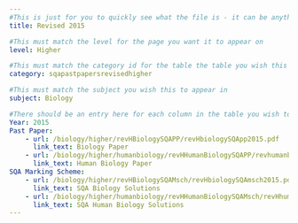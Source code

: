 ```yaml
---
#This is just for you to quickly see what the file is - it can be anything you want
title: Revised 2015

#This must match the level for the page you want it to appear on
level: Higher

#This must match the category id for the table the table you wish this to appear in
category: sqapastpapersrevisedhigher

#This must match the subject you wish this to appear in
subject: Biology

#There should be an entry here for each column in the table you wish to populate:
Year: 2015
Past Paper:
    - url: /biology/higher/revHBiologySQAPP/revHbiologySQApp2015.pdf
      link_text: Biology Paper
    - url: /biology/higher/humanbiology/revHHumanBiologySQAPP/revhumanbioSQApp2015.pdf
      link_text: Human Biology Paper
SQA Marking Scheme:
    - url: /biology/higher/revHBiologySQAMsch/revHbiologySQAmsch2015.pdf
      link_text: SQA Biology Solutions
    - url: /biology/higher/humanbiology/revHHumanBiologySQAMsch/revHhumanbioSQAmsch2015.pdf
      link_text: SQA Human Biology Solutions
---
```


